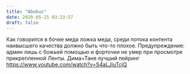 ```yaml
---
title: "Abobus"
date: 2020-05-25 03:23:57
draft: false
---
```


Как говорится в бочке меда ложка меда, среди потока контента наивысшего качества должно быть что-то плохое. Предупреждение: админ лишь с божьей помощью и форточки не умер при просмотре прикрепленной Ленты. Дима+Таня лучший пейринг
https://www.youtube.com/watch?v=S4aLJiuTcjQ
